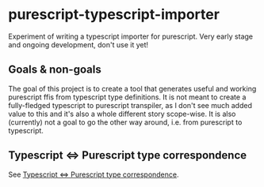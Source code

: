 # purescript-typescript-importer

Experiment of writing a typescript importer for purescript. Very early stage and ongoing development, don't use it yet!

## Goals & non-goals

The goal of this project is to create a tool that generates useful and working purescript ffis from typescript type definitions. It is not meant to create a fully-fledged typescript to purescript transpiler, as I don't see much added value to this and it's also a whole different story scope-wise.
It is also (currently) not a goal to go the other way around, i.e. from purescript to typescript.

## Typescript <=> Purescript type correspondence

See [Typescript <=> Purescript type correspondence](docs/type-correspondence.md).